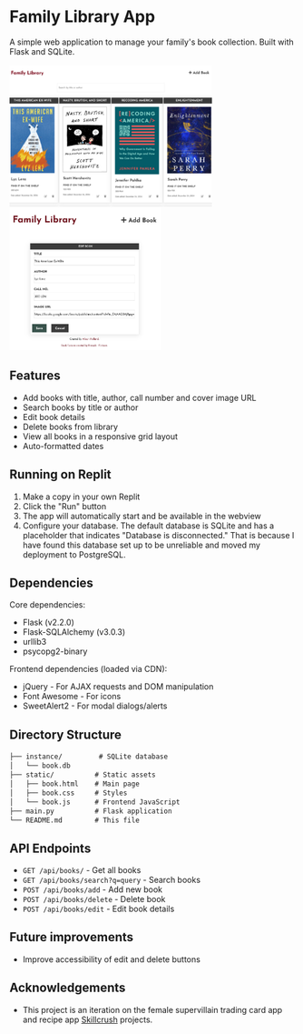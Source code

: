 # Family Library App

A simple web application to manage your family's book collection. Built with Flask and SQLite.

<img src="img/family_library_app.png" alt="preview image of family library app" height="250px">
<img src="img/book_form.png" alt="preview image of book edit form" height="250px">

## Features

- Add books with title, author, call number and cover image URL
- Search books by title or author
- Edit book details
- Delete books from library
- View all books in a responsive grid layout
- Auto-formatted dates

## Running on Replit

1. Make a copy in your own Replit
2. Click the "Run" button
3. The app will automatically start and be available in the webview
4. Configure your database. The default database is SQLite and has a placeholder that indicates "Database is disconnected." That is because I have found this database set up to be unreliable and moved my deployment to PostgreSQL.

## Dependencies

Core dependencies:
- Flask (v2.2.0)
- Flask-SQLAlchemy (v3.0.3) 
- urllib3
- psycopg2-binary

Frontend dependencies (loaded via CDN):
- jQuery - For AJAX requests and DOM manipulation
- Font Awesome - For icons
- SweetAlert2 - For modal dialogs/alerts

## Directory Structure

```
├── instance/         # SQLite database
│   └── book.db
├── static/          # Static assets
│   ├── book.html    # Main page
│   ├── book.css     # Styles
│   └── book.js      # Frontend JavaScript
├── main.py          # Flask application
└── README.md        # This file
```

## API Endpoints

- `GET /api/books/` - Get all books
- `GET /api/books/search?q=query` - Search books
- `POST /api/books/add` - Add new book
- `POST /api/books/delete` - Delete book
- `POST /api/books/edit` - Edit book details

## Future improvements
- Improve accessibility of edit and delete buttons

## Acknowledgements
- This project is an iteration on the female supervillain trading card app and recipe app <a href="https://skillcrush.com/" target="_blank">Skillcrush</a> projects.
